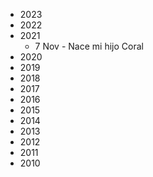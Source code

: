 - 2023
- 2022
- 2021
	- 7 Nov - Nace mi hijo Coral
- 2020
- 2019
- 2018
- 2017
- 2016
- 2015
- 2014
- 2013
- 2012
- 2011
- 2010